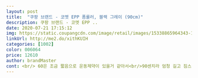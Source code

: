 ```yaml
---
layout: post 
title:  "쿠팡 브랜드 - 코멧 EPP 폼롤러, 블랙 그레이 (90cm)" 
description: 쿠팡 브랜드 - 코멧 EPP ..
date: 2020-07-21 17:15:12 
img: https://static.coupangcdn.com/image/retail/images/15338865964343-100caed4-9c91-4772-b61e-21977d03b6aa.jpg 
linkUrl: http://me2.do/xithKUIH 
categories: [1002] 
color: 006064 
price: 12610 
author: brandMaster 
cont: <br/> 60은 조금 짧음으로 운동제약이 있을거 같아서<br/>90센치라 엄청 길고 짐스러울꺼같았는데 막상오니 안그래요... <br/><br/>90으로 구매했어요.<br/><br/>가격착하고 좋네요 아이들이 종일 올라타고 미끄럼 타도 멀쩡해요!!<br/>가성비 제품으로 사용하기엔 괜찮아요^^!<br/>가성비 좋은 제품정도입니다.<br/><br/>검색하면 너무나도 많이 나오니 본인이 원하는 부위, 원하는 운동법 보고 하시면 되고 아님 저처럼 누워서 허리부분만 굴려도 시원합니다.<br/><br/>고민고민하다가 전에 길이 90으로 샀다가<br/>고민되시면 이걸로 사세요!!<br/>교환반품 없이 그냥 사용하려고 합니다.<br/><br/>그 길이가 불편해서 60으로 다시 샀는데<br/>그냥 투명 비닐하나 싸여서 왔어요.<br/> 전 쓰레기 안나와서 좋았는데<br/>근데 그냥 위로 벌렁 누워서 시작하면 허리에 무리가 간다네요.<br/><br/>급하게 저렴한 제품으로 주문하게 됬어요.<br/><br/>길이 90센티와 60센티 구입하는 것 땜에<br/> 
---
```

 